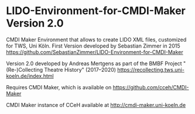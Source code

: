 LIDO-Environment-for-CMDI-Maker Version 2.0
===============================

CMDI Maker Environment that allows to create LIDO XML files, customized for TWS, Uni Köln.
First Version developed by Sebastian Zimmer in 2015 https://github.com/SebastianZimmer/LIDO-Environment-for-CMDI-Maker

Version 2.0 developed by Andreas Mertgens as part of the BMBF Project "(Re-)Collecting Theatre History" (2017–2020)
https://recollecting.tws.uni-koeln.de/index.html 

Requires CMDI Maker, which is available on https://github.com/cceh/CMDI-Maker

CMDI Maker instance of CCeH available at http://cmdi-maker.uni-koeln.de
